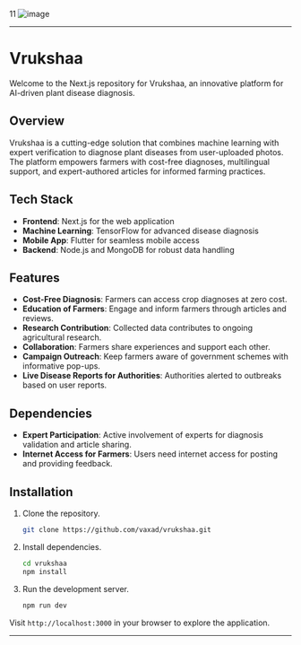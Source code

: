 11
![image](https://github.com/vaxad/vrukshaa/assets/126230095/081418e5-ee64-4f6d-bcfb-cf839a807ab6)

---

# Vrukshaa

Welcome to the Next.js repository for Vrukshaa, an innovative platform for AI-driven plant disease diagnosis.

## Overview

Vrukshaa is a cutting-edge solution that combines machine learning with expert verification to diagnose plant diseases from user-uploaded photos. The platform empowers farmers with cost-free diagnoses, multilingual support, and expert-authored articles for informed farming practices.

## Tech Stack

- **Frontend**: Next.js for the web application
- **Machine Learning**: TensorFlow for advanced disease diagnosis
- **Mobile App**: Flutter for seamless mobile access
- **Backend**: Node.js and MongoDB for robust data handling

## Features

- **Cost-Free Diagnosis**: Farmers can access crop diagnoses at zero cost.
- **Education of Farmers**: Engage and inform farmers through articles and reviews.
- **Research Contribution**: Collected data contributes to ongoing agricultural research.
- **Collaboration**: Farmers share experiences and support each other.
- **Campaign Outreach**: Keep farmers aware of government schemes with informative pop-ups.
- **Live Disease Reports for Authorities**: Authorities alerted to outbreaks based on user reports.

## Dependencies

- **Expert Participation**: Active involvement of experts for diagnosis validation and article sharing.
- **Internet Access for Farmers**: Users need internet access for posting and providing feedback.

## Installation

1. Clone the repository.
   ```bash
   git clone https://github.com/vaxad/vrukshaa.git
   ```

2. Install dependencies.
   ```bash
   cd vrukshaa
   npm install
   ```

3. Run the development server.
   ```bash
   npm run dev
   ```

Visit `http://localhost:3000` in your browser to explore the application.

---
